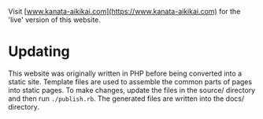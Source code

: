 Visit [www.kanata-aikikai.com](https://www.kanata-aikikai.com) for the 'live' version of this website.

# Updating

This website was originally written in PHP before being converted into a static site.
Template files are used to assemble the common parts of pages into static pages.
To make changes, update the files in the source/ directory and then run `./publish.rb`.
The generated files are written into the docs/ directory.
